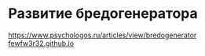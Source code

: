 # Развитие бредогенератора<br>
https://www.psychologos.ru/articles/view/bredogenerator<br>
<a href="https://fewfw3r32.github.io" rel="nofollow">fewfw3r32.github.io</a>
